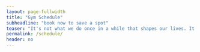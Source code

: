 ```yaml
---
layout: page-fullwidth
title: "Gym Schedule"
subheadline: "book now to save a spot"
teaser: "It's not what we do once in a while that shapes our lives. It's what we do consistently. <cite> Tony Robbins</cite>"
permalink: /schedule/
header: no
---
```


<script src="https://widgets.healcode.com/javascripts/healcode.js" type="text/javascript"></script>

<healcode-widget data-type="schedules" data-widget-partner="object" data-widget-id="0755492a186" data-widget-version="1"></healcode-widget>

